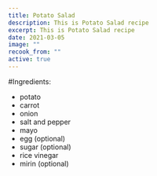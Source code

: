 ```yaml
---
title: Potato Salad
description: This is Potato Salad recipe
excerpt: This is Potato Salad recipe
date: 2021-03-05
image: ""
recook_from: ""
active: true
---
```


\#Ingredients:

* potato
* carrot
* onion
* salt and pepper
* mayo
* egg (optional)
* sugar (optional)
* rice vinegar
* mirin (optional)
